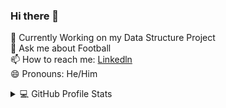### Hi there 👋

<!--
**Zeltan13<h3 align="center">
  Welcome to Fathan Askar's profile!
  <img src="https://media.giphy.com/media/hvRJCLFzcasrR4ia7z/giphy.gif" width="28">
</h3>

<p align="center">
  <a href="https://github.com/DenverCoder1/readme-typing-svg"><img src="https://readme-typing-svg.herokuapp.com/?lines=Full-stack%20web%20and%20app%20developer;Self-taught%20UI%2FUX%20Designer;2%2B%20years%20of%20coding%20experience;Always%20learning%20new%20things&font=Fira%20Code&center=true&width=440&height=45&color=B74093Center=true&size=22"></a>
</p>

<!--  🔭 I’m currently working on ... -->
 🌱  Currently Working on my Data Structure Project <br>
  💬 Ask me about Football <br>
  📫 How to reach me: <a href="https://www.linkedin.com/in/fathan-askar-031307259/">Linkedln</a><br>
  😄 Pronouns: He/Him <br>
  
<details> 
  <summary>💻 GitHub Profile Stats</summary>
  <br/>
    [![Top Langs](https://github-readme-stats.vercel.app/api/top-langs/?username=zeltan13&layout=compact)](https://github.com/zeltan13/github-readme-stats)
<!--     <p><img align="center" src="https://github-readme-stats.vercel.app/api/top-langs?username=ukinon&show_icons=true&locale=en&layout=compact" alt="ukinon" /></p>
    <img alt="Fathan Askar github. stats" src="https://github-readme-stats.vercel.app/api/?username=Zeltan13&show_icons=true&count_private=true&theme=react&hide_border=true&bg_color=1F222E&title_color=F85D7F&icon_color=F8D866" height="192px"/>

   <img alt="Fathan Askar github. Status" src="https://github-readme-stats.vercel.app/api/top-langs/?username=Zeltan13&langs_count=8&layout=compact&theme=react&hide_border=true&bg_color=1F222E&title_color=F85D7F&icon_color=F8D866&hide=Jupyter%20Notebook" height="192px"/> -->
 </details>
 
 <h4> Fathan Askar's Basic skills </h4>

1. Can speak English fluently
2. Able to use python, golang, C++, R, HTML, CSS
3. Teamwork
4. Communication
5. Time Management
6. Disciplinarian 
